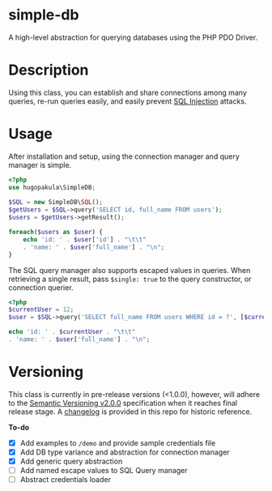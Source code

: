 simple-db
=========

A high-level abstraction for querying databases using the PHP PDO Driver.

Description
===========

Using this class, you can establish and share connections among many queries, re-run queries easily, and easily prevent [SQL Injection](https://en.wikipedia.org/wiki/SQL_injection) attacks.

Usage
=====

After installation and setup, using the connection manager and query manager is simple.

```php
<?php
use hugopakula\SimpleDB;
    
$SQL = new SimpleDB\SQL();
$getUsers = $SQL->query('SELECT id, full_name FROM users');
$users = $getUsers->getResult();

foreach($users as $user) {
    echo 'id: ' . $user['id'] . "\t\t"
    . 'name: ' . $user['full_name'] . "\n";
}
```

The SQL query manager also supports escaped values in queries. When retrieving a single result, pass `$single: true` to the query constructor, or connection querier.
```php
<?php
$currentUser = 12;
$user = $SQL->query('SELECT full_name FROM users WHERE id = ?', [$currentUser], true);

echo 'id: ' . $currentUser . "\t\t"
. 'name: ' . $user['full_name'] . "\n"; 
```

Versioning
==========

This class is currently in pre-release versions (<1.0.0), however, will adhere to the [Semantic Versioning v2.0.0](https://semver.org/spec/v2.0.0.html) specification when it reaches final release stage. A [changelog](CHANGELOG.md) is provided in this repo for historic reference.

**To-do**
- [x] Add examples to `/demo` and provide sample credentials file
- [x] Add DB type variance and abstraction for connection manager
- [x] Add generic query abstraction
- [ ] Add named escape values to SQL Query manager
- [ ] Abstract credentials loader
